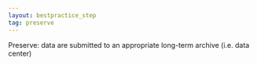 ```yaml
---
layout: bestpractice_step
tag: preserve
---
```


Preserve: data are submitted to an appropriate long-term archive (i.e. data center)
